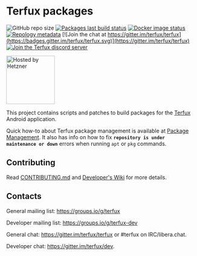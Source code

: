 # Terfux packages

![GitHub repo size](https://img.shields.io/github/repo-size/terfux/terfux-packages)
[![Packages last build status](https://github.com/terfux/terfux-packages/workflows/Packages/badge.svg)](https://github.com/terfux/terfux-packages/actions)
[![Docker image status](https://github.com/terfux/terfux-packages/workflows/Docker%20image/badge.svg)](https://hub.docker.com/r/terfux/package-builder)
[![Repology metadata](https://github.com/terfux/repology-metadata/workflows/Repology%20metadata/badge.svg)](https://repology.org/repository/terfux)
[![Join the chat at https://gitter.im/terfux/terfux](https://badges.gitter.im/terfux/terfux.svg)](https://gitter.im/terfux/terfux)
[![Join the Terfux discord server](https://img.shields.io/discord/641256914684084234.svg?label=&logo=discord&logoColor=ffffff&color=5865F2)](https://discord.gg/HXpF69X)

<img src=".github/static/hosted-by-hetzner.png" alt="Hosted by Hetzner" width="128px"></img>

This project contains scripts and patches to build packages for the [Terfux](https://github.com/terfux/terfux-app)
Android application.

Quick how-to about Terfux package management is available at [Package Management](https://github.com/terfux/terfux-packages/wiki/Package-Management). It also has info on how to fix **`repository is under maintenance or down`** errors when running `apt` or `pkg` commands.

## Contributing

Read [CONTRIBUTING.md](/CONTRIBUTING.md) and [Developer's Wiki](https://github.com/terfux/terfux-packages/wiki) for more details.

## Contacts

General mailing list: https://groups.io/g/terfux

Developer mailing list: https://groups.io/g/terfux-dev

General chat: https://gitter.im/terfux/terfux or #terfux on IRC/libera.chat.

Developer chat: https://gitter.im/terfux/dev.
